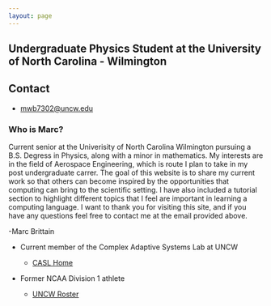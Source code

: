 ```yaml
---
layout: page
---
```


## Undergraduate Physics Student at the University of North Carolina - Wilmington

## Contact

* [mwb7302@uncw.edu](mailto:mwb7302@uncw.edu)

### Who is Marc?

Current senior at the Univerisity of North Carolina Wilmington pursuing a B.S. Degress in Physics, along with a minor in mathematics.
My interests are in the field of Aerospace Engineering, which is route I plan to take in my post undergraduate carrer. The goal of this website is to share my current work so that others can become inspired by the opportunities that computing can bring to the scientific setting. I have also included a tutorial section to highlight different topics that I feel are important in learning a computing language. I want to thank you for visiting this site, and if you have any questions feel free to contact me at the email provided above.

-Marc Brittain


* Current member of the Complex Adaptive Systems Lab at UNCW
  * [CASL Home](http://people.uncw.edu/mcnamarad/)

* Former NCAA Division 1 athlete
  * [UNCW Roster](http://www.uncwsports.com/roster.aspx?rp_id=4328&path=mswimFour-time)
